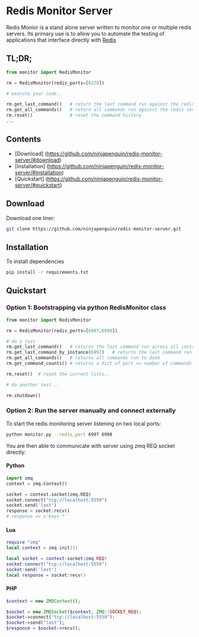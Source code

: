Redis Monitor Server
====================

Redis Monior is a stand alone server written to monitor one or multiple redis servers. Its primary use is to allow you to automate the testing of applications that interface directly with [Redis](http://www.redis.io)

## TL;DR;

```python
from monitor import RedisMonitor

rm = RedisMonitor(redis_ports=[6370])

# execute your code..

rm.get_last_command()	# return the last command run against the redis server
rm.get_all_commands()	# return all commands run against the redis server
rm.reset()				# reset the command history
...
```

## Contents
 * [Download] (https://github.com/ninjapenguin/redis-monitor-server/#download)
 * [Installation] (https://github.com/ninjapenguin/redis-monitor-server/#installation)
 * [Quickstart] (https://github.com/ninjapenguin/redis-monitor-server/#quickstart)

## Download

Download one liner:

```bash
git clone https://github.com/ninjapenguin/redis-monitor-server.git
````

## Installation

To install dependencies

 ```bash
 pip install -r requirements.txt
 ````

## Quickstart

### Option 1: Bootstrapping via python RedisMonitor class

```python
from monitor import RedisMonitor

rm = RedisMonitor(redis_ports=[6997,6998])

# do a test
rm.get_last_command()	# returns the last command run across all instances
rm.get_last_command_by_instance(6997)	# returns the last command run on instance @ port 6997
rm.get_all_commands()	# returns all commands run to date
rm.get_command_counts()	# returns a dict of port => number of commands recorded

rm.reset()	# reset the current lists..

# do another test...

rm.shutdown()
````

### Option 2: Run the server manually and connect externally

To start the redis monitoring server listening on two local ports:

```bash
python monitor.py --redis_port 6997 6998
````

You are then able to communicate with server using zmq REQ socket directly:

#### Python

```python
import zmq
context = zmq.Context()

socket = context.socket(zmq.REQ)
socket.connect("tcp://localhost:5559")
socket.send('last')
response = socket.recv()
# response == u'keys *'
````

#### Lua

```lua
require "zmq"
local context = zmq.init(1)

local socket = context:socket(zmq.REQ)
socket:connect("tcp://localhost:5559")
socket:send('last')
local response = socket:recv()
````

#### PHP
```php
$context = new ZMQContext();

$socket = new ZMQSocket($context, ZMQ::SOCKET_REQ);
$socket->connect("tcp://localhost:5559");
$socket->send("last");
$response = $socket->recv();
````